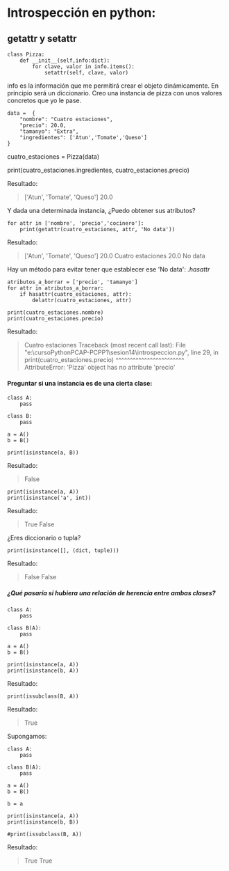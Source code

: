 # Introspección en python:
## getattr y setattr

```
class Pizza:
    def __init__(self,info:dict):
        for clave, valor in info.items():
            setattr(self, clave, valor)
```
info es la información que me permitirá crear el objeto dinámicamente. En principio será un diccionario.
Creo una instancia de pizza con unos valores concretos que yo le pase.

```
data =  {
    "nombre": "Cuatro estaciones",
    "precio": 20.0,
    "tamanyo": "Extra",
    "ingredientes": ['Atun','Tomate','Queso']
}
```
cuatro_estaciones = Pizza(data)

print(cuatro_estaciones.ingredientes, cuatro_estaciones.precio)

Resultado:

> ['Atun', 'Tomate', 'Queso'] 20.0

Y dada una determinada instancia, ¿Puedo obtener sus atributos?

```
for attr in ['nombre', 'precio','cocinero']:
    print(getattr(cuatro_estaciones, attr, 'No data'))
```
Resultado:

> ['Atun', 'Tomate', 'Queso'] 20.0
> Cuatro estaciones
> 20.0
> No data

Hay un método para evitar tener que establecer ese 'No data': *.hasattr*

```
atributos_a_borrar = ['precio', 'tamanyo']
for attr in atributos_a_borrar:
    if hasattr(cuatro_estaciones, attr):
        delattr(cuatro_estaciones, attr)

```
```
print(cuatro_estaciones.nombre)
print(cuatro_estaciones.precio)
```
Resultado:

> Cuatro estaciones
> Traceback (most recent call last):
>   File "e:\cursoPythonPCAP-PCPP1\sesion14\introspeccion.py", line 29, in <module>
>     print(cuatro_estaciones.precio)
>           ^^^^^^^^^^^^^^^^^^^^^^^^
> AttributeError: 'Pizza' object has no attribute 'precio'

#### Preguntar si una instancia es de una cierta clase:

```
class A:
    pass

class B:
    pass

a = A()
b = B()

print(isinstance(a, B))
```
Resultado:
> False

```
print(isinstance(a, A))
print(isinstance('a', int))
```
Resultado:
> True
> False

¿Eres diccionario o tupla?

```
print(isinstance([], (dict, tuple)))
```
Resultado:
> False
> False

##### ¿Qué pasaría si hubiera una relación de herencia entre ambas clases?

```
class A:
    pass

class B(A):
    pass

a = A()
b = B()

print(isinstance(a, A))
print(isinstance(b, A))
```
Resultado:

```
print(issubclass(B, A))
```
Resultado:
> True

Supongamos:
```
class A:
    pass

class B(A):
    pass

a = A()
b = B()

b = a

print(isinstance(a, A))
print(isinstance(b, B))

#print(issubclass(B, A))
```
Resultado:
> True
> True

